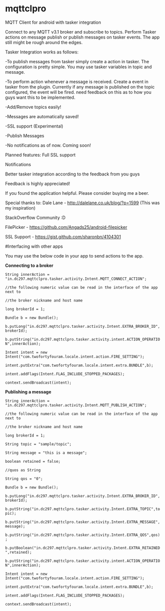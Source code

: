 # mqttclpro
MQTT Client for android with tasker integration

Connect to any MQTT v3.1 broker and subscribe to topics. Perform Tasker actions on message publish or publish messages on tasker events. The app still might be rough around the edges.

Tasker Integration works as follows:

-To publish messages from tasker simply create a action in tasker. The configuration is pretty simple. You may use tasker variables in topic and message.

-To perform action whenever a message is received. Create a event in tasker from the plugin. Currently if any message is published on the topic configured, the event will be fired. need feedback on this as to how you guys want this to be implemented.

-Add/Remove topics easily!

-Messages are automatically saved!

-SSL support (Experimental)

-Publish Messages

-No notifications as of now. Coming soon!

Planned features: Full SSL support

Notifications

Better tasker integration according to the feedback from you guys

Feedback is highly appreciated!

If you found the application helpful. Please consider buying me a beer.

Special thanks to: Dale Lane - http://dalelane.co.uk/blog/?p=1599 (This was my inspiration)

StackOverflow Community :D

FilePicker - https://github.com/Angads25/android-filepicker

SSL Support - https://gist.github.com/sharonbn/4104301

#Interfacing with other apps

You may use the below code in your app to send actions to the app.

**Connecting to a broker**

`String innerAction = "in.dc297.mqttclpro.tasker.activity.Intent.MQTT_CONNECT_ACTION";`

`//the following numeric value can be read in the interface of the app next to`

`//the broker nickname and host name`

`long brokerId = 1;`

`Bundle b = new Bundle();`

`b.putLong("in.dc297.mqttclpro.tasker.activity.Intent.EXTRA_BROKER_ID",brokerId);`

`b.putString("in.dc297.mqttclpro.tasker.activity.intent.ACTION_OPERATION",innerAction);`

`Intent intent = new Intent("com.twofortyfouram.locale.intent.action.FIRE_SETTING");`

`intent.putExtra("com.twofortyfouram.locale.intent.extra.BUNDLE",b);`

`intent.addFlags(Intent.FLAG_INCLUDE_STOPPED_PACKAGES);`

`context.sendBroadcast(intent);`

**Publishing a message**

`String innerAction = "in.dc297.mqttclpro.tasker.activity.Intent.MQTT_PUBLISH_ACTION";`

`//the following numeric value can be read in the interface of the app next to`

`//the broker nickname and host name`

`long brokerId = 1;`

`String topic = "sample/topic";`

`String message = "this is a message";`

`boolean retained = false;`

`//quos as String`

`String qos = "0";`

`Bundle b = new Bundle();`

`b.putLong("in.dc297.mqttclpro.tasker.activity.Intent.EXTRA_BROKER_ID",brokerId);`

`b.putString("in.dc297.mqttclpro.tasker.activity.Intent.EXTRA_TOPIC",topic);`

`b.putString("in.dc297.mqttclpro.tasker.activity.Intent.EXTRA_MESSAGE",message);`

`b.putString("in.dc297.mqttclpro.tasker.activity.Intent.EXTRA_QOS",qos);`

`b.putBoolean("in.dc297.mqttclpro.tasker.activity.Intent.EXTRA_RETAINED",retained);`

`b.putString("in.dc297.mqttclpro.tasker.activity.intent.ACTION_OPERATION",innerAction);`

`Intent intent = new Intent("com.twofortyfouram.locale.intent.action.FIRE_SETTING");`

`intent.putExtra("com.twofortyfouram.locale.intent.extra.BUNDLE",b);`

`intent.addFlags(Intent.FLAG_INCLUDE_STOPPED_PACKAGES);`

`context.sendBroadcast(intent);`
